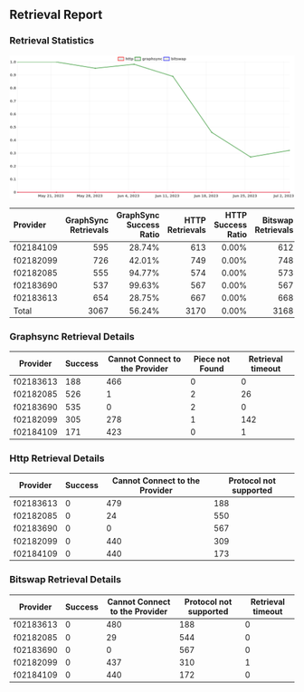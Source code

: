 ## Retrieval Report
### Retrieval Statistics
<img src="https://raw.githubusercontent.com/data-preservation-programs/filplus-checker-assets/main/filecoin-project/filecoin-plus-large-datasets/issues/1970/1688766408366.png"/>

| Provider  | GraphSync Retrievals | GraphSync Success Ratio | HTTP Retrievals | HTTP Success Ratio | Bitswap Retrievals | Bitswap Success Ratio |
| :-------- | -------------------: | ----------------------: | --------------: | -----------------: | -----------------: | --------------------: |
| f02184109 |                  595 |                  28.74% |             613 |              0.00% |                612 |                 0.00% |
| f02182099 |                  726 |                  42.01% |             749 |              0.00% |                748 |                 0.00% |
| f02182085 |                  555 |                  94.77% |             574 |              0.00% |                573 |                 0.00% |
| f02183690 |                  537 |                  99.63% |             567 |              0.00% |                567 |                 0.00% |
| f02183613 |                  654 |                  28.75% |             667 |              0.00% |                668 |                 0.00% |
| Total     |                 3067 |                  56.24% |            3170 |              0.00% |               3168 |                 0.00% |

### Graphsync Retrieval Details
| Provider  | Success | Cannot Connect to the Provider | Piece not Found | Retrieval timeout |
| --------- | ------- | ------------------------------ | --------------- | ----------------- |
| f02183613 | 188     | 466                            | 0               | 0                 |
| f02182085 | 526     | 1                              | 2               | 26                |
| f02183690 | 535     | 0                              | 2               | 0                 |
| f02182099 | 305     | 278                            | 1               | 142               |
| f02184109 | 171     | 423                            | 0               | 1                 |

### Http Retrieval Details
| Provider  | Success | Cannot Connect to the Provider | Protocol not supported |
| --------- | ------- | ------------------------------ | ---------------------- |
| f02183613 | 0       | 479                            | 188                    |
| f02182085 | 0       | 24                             | 550                    |
| f02183690 | 0       | 0                              | 567                    |
| f02182099 | 0       | 440                            | 309                    |
| f02184109 | 0       | 440                            | 173                    |

### Bitswap Retrieval Details
| Provider  | Success | Cannot Connect to the Provider | Protocol not supported | Retrieval timeout |
| --------- | ------- | ------------------------------ | ---------------------- | ----------------- |
| f02183613 | 0       | 480                            | 188                    | 0                 |
| f02182085 | 0       | 29                             | 544                    | 0                 |
| f02183690 | 0       | 0                              | 567                    | 0                 |
| f02182099 | 0       | 437                            | 310                    | 1                 |
| f02184109 | 0       | 440                            | 172                    | 0                 |
